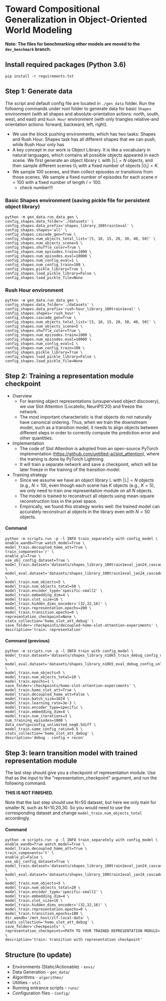 # Toward Compositional Generalization in Object-Oriented World Modeling

[//]: # (This is an active repository maintaining a set of environments and algorithms in object-based reinforcement learning.)

**Note: The files for benchmarking other models are moved to the `dev_benchmark` branch.**

## Install required packages (Python 3.6) 
    pip install -r requirements.txt


## Step 1: Generate data
The script and default config file are located in `./gen_data` folder. Run the following commands under root folder to generate data for basic `Shapes` environment (with all shapes and absolute-orientation actions: north, south, west, and east) and `Rush Hour` environment (with only triangles relative-and orientation actions: forward, backward, left, right). 

- We use the block pushing environments, which has two tasks: Shapes and Rush Hour. Shapes task has all different shapes that we can push, while Rush Hour only has
- A key concept in our work is Object Library. It is like a vocabulary in natural languages, which contains all possible objects appeared in each scene. We first generate an object library $\mathbb{L}$ with $|\mathbb{L}| = N$ objects, and then sample different scenes $\mathbb{O}_i$ with a fixed number of objects $|\mathbb{O}_i| = K$.
- We sample $100$ scenes, and then collect episodes or transitions from those scenes. We sample a fixed number of episodes for each scene $n=100$ with a fixed number of length $l=100$.
    - check number!!!


### Basic Shapes environment (saving pickle file for persistent object library)

    python -m gen_data.run_data_gen \
    config_shapes.data_folder='./datasets' \
    config_shapes.data_prefix='shapes_library_100train1eval' \
    config_shapes.shapes='all' \
    config_shapes.cascade_gen=True \
    config_shapes.num_objects_total_list='[5, 10, 15, 20, 30, 40, 50]' \
    config_shapes.num_objects_scene=5 \
    config_shapes.shuffle_color=True \
    config_shapes.num_episodes.train=1000 \
    config_shapes.num_episodes.eval=10000 \
    config_shapes.num_config_eval=1 \
    config_shapes.num_config_train=100 \
    config_shapes.pickle_library=True \
    config_shapes.load_pickle_library=False \
    config_shapes.load_pickle_file=None

### Rush Hour environment

    python -m gen_data.run_data_gen \
    config_shapes.data_folder='./datasets' \
    config_shapes.data_prefix='rush-hour_library_100train1eval' \
    config_shapes.shapes='rush_hour' \
    config_shapes.cascade_gen=True \
    config_shapes.num_objects_total_list='[5, 10, 15, 20, 30, 40, 50]' \
    config_shapes.num_objects_scene=5 \
    config_shapes.shuffle_color=True \
    config_shapes.num_episodes.train=1000 \
    config_shapes.num_episodes.eval=10000 \
    config_shapes.num_config_eval=1 \
    config_shapes.num_config_train=100 \
    config_shapes.pickle_library=True \
    config_shapes.load_pickle_library=False \
    config_shapes.load_pickle_file=None

## Step 2: Training a representation module checkpoint

- Overview
    - For learning object representations (unsupervised object discovery), we use Slot Attention (Locatello, NeurIPS’20) and freeze the network.
    - The most important characteristic is that objects do not naturally have canonical ordering. Thus, when we train the downstream model, such as a transition model, it needs to align objects between different steps in order to correctly compute the prediction error and other quantities.
- Implementation
    - The code of Slot Attention is adopted from an open-source PyTorch implementation (https://github.com/untitled-ai/slot_attention), where the training is done by PyTorch Lightning.
    - It will train a separate network and save a checkpoint, which will be later freeze in the training of the transition model.
- Training strategy
    - Since we assume we have an object library $\mathbb{L}$ with $|\mathbb{L}| = N$ objects (e.g., $N=10$), even though each scene has $K$ objects (e.g., $K=5$), we only need to train one representation module on all $N$ objects.
    - The model is trained to reconstruct all objects using mean-square reconstruction loss in the pixel space.
    - Empirically, we found this strategy works well: the trained model can accurately reconstruct al objects in the library even with $N = 50$ objects.


#### Command

    python -m scripts.run -p -l INFO train_separately with config_model \
    enable_wandb=True watch_model=True \
    model_train.decoupled_homo_att=True \
    train_components='r' \
    enable_pl=True \
    use_obj_config_dataset=True \
    model_train.dataset='datasets/shapes_library_100train1eval_jan24_cascade_n50k5_train.h5' \
    model_eval.dataset='datasets/shapes_library_100train1eval_jan24_cascade_n50k5_eval.h5' \
    model_train.num_objects=5 \
    model_train.num_objects_total=50 \
    model_train.encoder_type='specific-small2' \
    model_train.embedding_dim=4 \
    model_train.slot_size=16 \
    model_train.hidden_dims_encoder='(32,32,16)' \
    model_train.representation.epochs=200 \
    model_train.transition.epochs=0 \
    representation_checkpoint=None \
    stats_collection='homo_slot_att_debug' \
    save_folder='checkpoints/decoupled-homo-slot-attention-experiments' \
    description='train: representation'

#### Command (previous)

    python -m scripts.run -p -l INFO train with config_model \
    model_train.dataset='datasets/shapes_library_n10k5_train_debug_config_unlimited.h5' \
    model_eval.dataset='datasets/shapes_library_n10k5_eval_debug_config_unlimited.h5' \
    model_train.num_objects=5 \
    model_train.num_objects_total=10 \
    model_train.epochs=1 \
    save_folder='checkpoints/homo-slot-attention-experiments' \
    model_train.homo_slot_att=True \
    model_train.decoupled_homo_att=False \
    model_train.batch_size=1024 \
    model_train.learning_rate=3e-3 \
    model_train.encoder_type=specific \
    model_train.embedding_dim=4 \
    model_train.num_iterations=3 \
    num_training_episodes=1000 \
    data_config=config_unlimited_neg0.5diff \
    model_train.same_config_ratio=0.5 \
    stats_collection='homo_slot_att_debug' \
    description='debug - config + recon'


## Step 3: learn transition model with trained representation module 

The last step should give you a checkpoint of representation module.
Use that as the input to the "representation_checkpoint" argument, and run the following command.

**THIS IS NOT FINISHED.**

Note that the last step should use N=50 dataset, but here we only train for smaller N, such as N=10,20,30. So you would need to use the corresponding dataset and change `model_train.num_objects_total` accordingly.


#### Command

    python -m scripts.run -p -l INFO train_separately with config_model \
    enable_wandb=True watch_model=True \
    model_train.decoupled_homo_att=True \
    train_components='t' \
    enable_pl=False \
    use_obj_config_dataset=True \
    model_train.dataset='datasets/shapes_library_100train1eval_jan24_cascade_n50k5_train.h5' \
    model_eval.dataset='datasets/shapes_library_100train1eval_jan24_cascade_n50k5_eval.h5' \
    model_train.num_objects=5 \
    model_train.num_objects_total=20 \
    model_train.encoder_type='specific-small2' \
    model_train.embedding_dim=4 \
    model_train.slot_size=16 \
    model_train.hidden_dims_encoder='(32,32,16)' \
    model_train.representation.epochs=0 \
    model_train.transition.epochs=100 \
    dir_wandb='/mnt_host/zlf-local-data' \
    stats_collection='homo_slot_att_debug' \
    save_folder='checkpoints' \
    representation_checkpoint=<PATH TO YOUR TRAINED REPRESENTATION MODULE> \
    description='train: transition with representation checkpoint'


## Structure (to update)

- Environments (Static/Actionable) - `envs/`
- Data Generation - `gen_data/`
- Algorithms - `algorithms/`
- Utilities - `util`
- Running entrance scripts - `runs/`
- Configuration files - `Config/`
